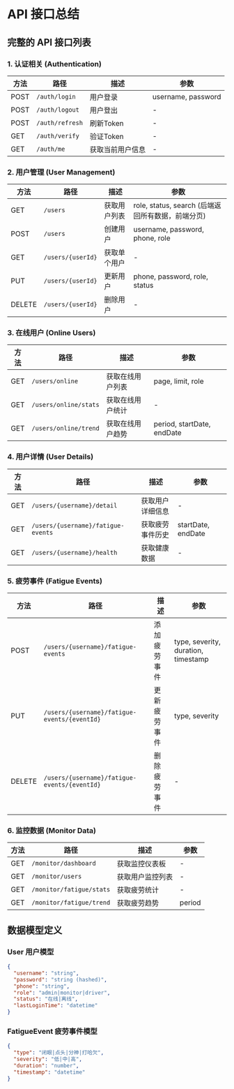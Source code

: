 # API 接口总结

## 完整的 API 接口列表

### 1. 认证相关 (Authentication)
| 方法 | 路径 | 描述 | 参数 |
|------|------|------|------|
| POST | `/auth/login` | 用户登录 | username, password |
| POST | `/auth/logout` | 用户登出 | - |
| POST | `/auth/refresh` | 刷新Token | - |
| GET | `/auth/verify` | 验证Token | - |
| GET | `/auth/me` | 获取当前用户信息 | - |

### 2. 用户管理 (User Management)
| 方法 | 路径 | 描述 | 参数 |
|------|------|------|------|
| GET | `/users` | 获取用户列表 | role, status, search (后端返回所有数据，前端分页) |
| POST | `/users` | 创建用户 | username, password, phone, role |
| GET | `/users/{userId}` | 获取单个用户 | - |
| PUT | `/users/{userId}` | 更新用户 | phone, password, role, status |
| DELETE | `/users/{userId}` | 删除用户 | - |


### 3. 在线用户 (Online Users)
| 方法 | 路径 | 描述 | 参数 |
|------|------|------|------|
| GET | `/users/online` | 获取在线用户列表 | page, limit, role |
| GET | `/users/online/stats` | 获取在线用户统计 | - |
| GET | `/users/online/trend` | 获取在线用户趋势 | period, startDate, endDate |


### 4. 用户详情 (User Details)
| 方法 | 路径 | 描述 | 参数 |
|------|------|------|------|
| GET | `/users/{username}/detail` | 获取用户详细信息 | - |
| GET | `/users/{username}/fatigue-events` | 获取疲劳事件历史 | startDate, endDate |
| GET | `/users/{username}/health` | 获取健康数据 | - |

### 5. 疲劳事件 (Fatigue Events)
| 方法 | 路径 | 描述 | 参数 |
|------|------|------|------|
| POST | `/users/{username}/fatigue-events` | 添加疲劳事件 | type, severity, duration, timestamp |
| PUT | `/users/{username}/fatigue-events/{eventId}` | 更新疲劳事件 | type, severity |
| DELETE | `/users/{username}/fatigue-events/{eventId}` | 删除疲劳事件 | - |



### 6. 监控数据 (Monitor Data)
| 方法 | 路径 | 描述 | 参数 |
|------|------|------|------|
| GET | `/monitor/dashboard` | 获取监控仪表板 | - |
| GET | `/monitor/users` | 获取用户监控列表 | - |
| GET | `/monitor/fatigue/stats` | 获取疲劳统计 | - |
| GET | `/monitor/fatigue/trend` | 获取疲劳趋势 | period |

## 数据模型定义

### User 用户模型
```json
{
  "username": "string",
  "password": "string (hashed)",
  "phone": "string",
  "role": "admin|monitor|driver",
  "status": "在线|离线",
  "lastLoginTime": "datetime"
}
```

### FatigueEvent 疲劳事件模型
```json
{
  "type": "闭眼|点头|分神|打哈欠",
  "severity": "低|中|高",
  "duration": "number",
  "timestamp": "datetime"
}
```


